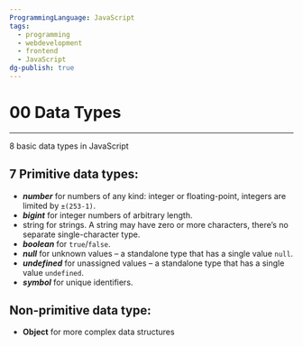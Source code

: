 ```yaml
---
ProgrammingLanguage: JavaScript
tags:
  - programming
  - webdevelopment
  - frontend
  - JavaScript
dg-publish: true
---
```


# 00 Data Types

---

8 basic data types in JavaScript

## 7 Primitive data types:

- **_number_** for numbers of any kind: integer or floating-point, integers are limited by `±(253-1)`.
- **_bigint_** for integer numbers of arbitrary length.
- string for strings. A string may have zero or more characters, there’s no separate single-character type.
- **_boolean_** for `true`/`false`.
- **_null_** for unknown values – a standalone type that has a single value `null`.
- **_undefined_** for unassigned values – a standalone type that has a single value `undefined`.
- **_symbol_** for unique identifiers.

## Non-primitive data type:

- **Object** for more complex data structures
